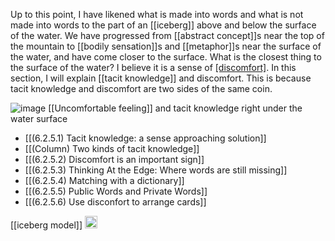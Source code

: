 
Up to this point, I have likened what is made into words and what is not made into words to the part of an [[iceberg]] above and below the surface of the water.
We have progressed from [[abstract concept]]s near the top of the mountain to [[bodily sensation]]s and [[metaphor]]s near the surface of the water, and have come closer to the surface.
What is the closest thing to the surface of the water? I believe it is a sense of [[discomfort]]([[IWAKAN]]). In this section, I will explain [[tacit knowledge]] and discomfort. This is because tacit knowledge and discomfort are two sides of the same coin.

![image](https://gyazo.com/71632082efc73f354ae3d1a48b64a0d4/thumb/1000)
[[Uncomfortable feeling]] and tacit knowledge right under the water surface

- [[(6.2.5.1) Tacit knowledge: a sense approaching solution]]
- [[(Column) Two kinds of tacit knowledge]]
- [[(6.2.5.2) Discomfort is an important sign]]
- [[(6.2.5.3) Thinking At the Edge: Where words are still missing]]
- [[(6.2.5.4) Matching with a dictionary]]
- [[(6.2.5.5) Public Words and Private Words]]
- [[(6.2.5.6) Use disconfort to arrange cards]]

[[iceberg model]]
<img src='https://scrapbox.io/api/pages/nishio/en/icon' alt='en.icon' height="19.5"/>
